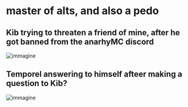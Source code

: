 # master of alts, and also a pedo





## Kib trying to threaten a friend of mine, after he got banned from the anarhyMC discord
![immagine](https://github.com/user-attachments/assets/7eb2ee5f-ec98-47ff-b250-7450992b2fdf)





## Temporel answering to himself afteer making a question to Kib?
![immagine](https://github.com/user-attachments/assets/fd631f2d-1f7d-44eb-8b75-e6e035ddcf46)



